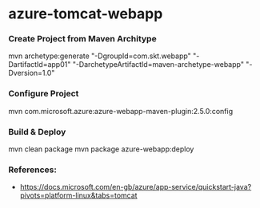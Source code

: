 # azure-tomcat-webapp

### Create Project from Maven Architype
mvn archetype:generate "-DgroupId=com.skt.webapp" "-DartifactId=app01" "-DarchetypeArtifactId=maven-archetype-webapp" "-Dversion=1.0"

### Configure Project
mvn com.microsoft.azure:azure-webapp-maven-plugin:2.5.0:config

### Build & Deploy
mvn clean package
mvn package azure-webapp:deploy

### References:
- https://docs.microsoft.com/en-gb/azure/app-service/quickstart-java?pivots=platform-linux&tabs=tomcat
